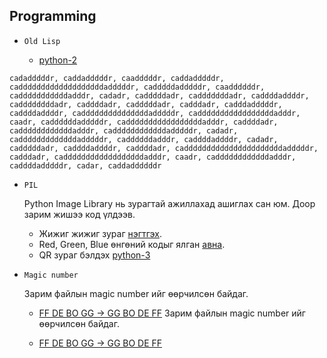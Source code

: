 ## Programming

- `Old Lisp`

  - [python-2](https://github.com/ByamB4/CaptureTheFlagTool/blob/master/Programming/code/old_list_manner_of_thepeaking.py)

```
cadadddddr, caddadddddr, caadddddr, caddadddddr, cadddddddddddddddddddadddddr, cadddddadddddr, caaddddddr, cadddddddddddadddr, cadadr, cadddddadr, cadddddddadr, caddddaddddr, caddddddddadr, caddddadr, cadddddadr, cadddadr, cadddadddddr, caddddaddddr, cadddddddddddddddadddddr, cadddddddddddddddddadddr, caadr, caddddddadddddr, cadddddddddddddddddadddr, caddddadr, caddddddddddddadddr, caddddddddddddadddddr, cadadr, cadddddddddddddadddddr, caddddddadddr, caddddaddddr, cadadr, cadddddadr, caddddaddddr, caddddadr, caddddddddddddddddddddddadddddr, cadddadr, caddddddddddddddddddadddr, caadr, caddddddddddddadddr, caddddadddddr, cadar, caddaddddddr
```

- `PIL`

  Python Image Library нь зурагтай ажиллахад ашиглах сан юм. Доор зарим жишээ код үлдээв.

  - Жижиг жижиг зураг [нэгтгэх](https://github.com/ByamB4/CaptureTheFlagTool/blob/master/Programming/code/PIL-UnionImage.py).
  - Red, Green, Blue өнгөний кодыг ялган [авна](https://github.com/ByamB4/CaptureTheFlagTool/blob/master/Programming/code/PIL-get-RGB-value.py).
  - QR зураг бэлдэх
    [python-3](https://github.com/ByamB4/CaptureTheFlagTool/blob/master/Programming/code/PIL-QRcode.py)

- `Magic number`

  Зарим файлын magic number ийг өөрчилсөн байдаг.

  - [FF DE BO GG -> GG BO DE FF](https://github.com/ByamB4/CaptureTheFlagTool/blob/master/Programming/code/magic-number-reverse.py)
  Зарим файлын magic number ийг өөрчилсөн байдаг.

  - [FF DE BO GG -> GG BO DE FF](https://github.com/ByamB4/CaptureTheFlagTool/blob/master/Programming/code/magic-number-reverse.py)
